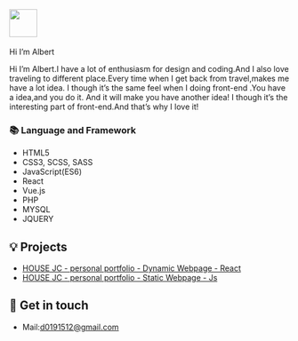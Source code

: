 ## <img width="50px" src="https://raw.githubusercontent.com/ms314006/ms314006/basic/resource/gqsm.png" />

Hi I’m Albert

Hi I’m Albert.I have a lot of enthusiasm for design and coding.And I also love traveling to different place.Every time  when I get back from travel,makes me have a lot idea. I though it’s the same feel when I doing front-end .You have a idea,and you do it. And it will make you have another idea! I though it’s the interesting part of front-end.And that’s why I love it!

### 📚 Language and Framework
- HTML5
- CSS3, SCSS, SASS
- JavaScript(ES6)
- React
- Vue.js
- PHP
- MYSQL
- JQUERY

## 💡 Projects
- [HOUSE JC - personal portfolio - Dynamic Webpage - React ](https://a40796.github.io/HOUSE-JC/#/)
- [HOUSE JC - personal portfolio - Static Webpage - Js](https://a40796.github.io/houseJC/html/index.html)

## 🔗 Get in touch
- Mail:d0191512@gmail.com

